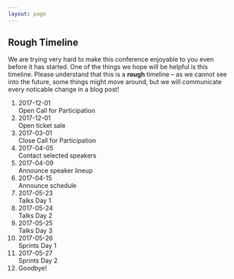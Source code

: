 ```yaml
---
layout: page
---
```


## Rough Timeline

We are trying very hard to make this conference enjoyable to you even before it
has started. One of the things we hope will be helpful is this timeline. Please
understand that this is a **rough** timeline – as we cannot see into the
future, some things might move around, but we will communicate every noticable
change in a blog post!

<ol class="timeline">
  <li><div class="timeline-bubble"></div><div class="timeline-content">
    <div class="date">
      2017-12-01
    </div>
    <div class="heading">
      Open Call for Participation
    </div>
  </div></li>
  <li><div class="timeline-bubble"></div><div class="timeline-content">
    <div class="date">
      2017-12-01
    </div>
    <div class="heading">
      Open ticket sale
    </div>
  </div></li>
  <li><div class="timeline-bubble"></div><div class="timeline-content">
    <div class="date">
      2017-03-01
    </div>
    <div class="heading">
      Close Call for Participation
    </div>
  </div></li>
  <li><div class="timeline-bubble"></div><div class="timeline-content">
    <div class="date">
      2017-04-05
    </div>
    <div class="heading">
      Contact selected speakers
    </div>
  </div></li>
  <li><div class="timeline-bubble"></div><div class="timeline-content">
    <div class="date">
      2017-04-09
    </div>
    <div class="heading">
      Announce speaker lineup
    </div>
  </div></li>
  <li><div class="timeline-bubble"></div><div class="timeline-content">
    <div class="date">
      2017-04-15
    </div>
    <div class="heading">
      Announce schedule
    </div>
  </div></li>
  <li><div class="timeline-bubble"></div><div class="timeline-content">
    <div class="date">
      2017-05-23
    </div>
    <div class="heading">
      Talks Day 1
    </div>
  </div></li>
  <li><div class="timeline-bubble"></div><div class="timeline-content">
    <div class="date">
      2017-05-24
    </div>
    <div class="heading">
      Talks Day 2
    </div>
  </div></li>
  <li><div class="timeline-bubble"></div><div class="timeline-content">
    <div class="date">
      2017-05-25
    </div>
    <div class="heading">
      Talks Day 3
    </div>
  </div></li>
  <li><div class="timeline-bubble"></div><div class="timeline-content">
    <div class="date">
      2017-05-26
    </div>
    <div class="heading">
      Sprints Day 1
    </div>
  </div></li>
  <li><div class="timeline-bubble"></div><div class="timeline-content">
    <div class="date">
      2017-05-27
    </div>
    <div class="heading">
      Sprints Day 2
    </div>
  </div></li>
  <li><div class="timeline-bubble"></div><div class="timeline-content">
    <div class="heading">
      Goodbye!
    </div>
  </div></li>
</ol>
